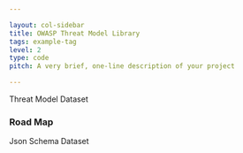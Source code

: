 ```yaml
---

layout: col-sidebar
title: OWASP Threat Model Library
tags: example-tag
level: 2
type: code
pitch: A very brief, one-line description of your project

---
```


Threat Model Dataset

### Road Map
Json Schema
Dataset
